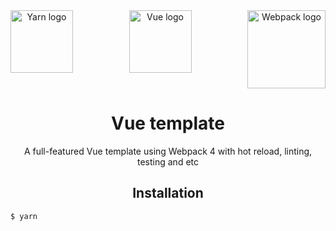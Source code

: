 <div align="center">
  <div style="display: flex; justify-content: space-between;">
    <a href="https://yarnpkg.com">
      <img height="100" alt="Yarn logo" src="https://raw.githubusercontent.com/newbornfrontender/vue-webpack-template/master/build/logos/yarn-logo.png">
    </a>
    <a href="https://vuejs.org">
      <img height="100" alt="Vue logo" src="https://raw.githubusercontent.com/newbornfrontender/vue-webpack-template/master/build/logos/vue-logo.png">
    </a>
    <a href="https://webpack.js.org">
      <img height="125" alt="Webpack logo" src="https://raw.githubusercontent.com/newbornfrontender/vue-webpack-template/master/build/logos/webpack-logo.png">
    </a>
  </div>
  <h1>Vue template</h1>
  <p>A full-featured Vue template using Webpack 4 with hot reload, linting, testing and etc</p>
</div>

<h2 align="center">Installation</h2>

```bash
$ yarn
```
